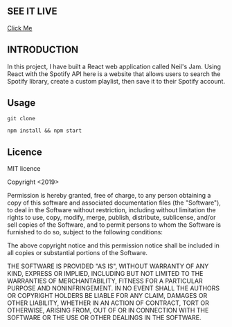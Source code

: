 ## SEE IT LIVE

[Click Me](http://neilsreactplaylist.surge.sh/)

## INTRODUCTION

In this project, I have built a React web application called Neil's Jam. Using React with the Spotify API here is a website that allows users to search the Spotify library, create a custom playlist, then save it to their Spotify account.

## Usage

`git clone`

`npm install && npm start`

## Licence 

MIT licence

Copyright <2019> <Neil>

Permission is hereby granted, free of charge, to any person obtaining a copy of this software and associated documentation files (the "Software"), to deal in the Software without restriction, including without limitation the rights to use, copy, modify, merge, publish, distribute, sublicense, and/or sell copies of the Software, and to permit persons to whom the Software is furnished to do so, subject to the following conditions:

The above copyright notice and this permission notice shall be included in all copies or substantial portions of the Software.

THE SOFTWARE IS PROVIDED "AS IS", WITHOUT WARRANTY OF ANY KIND, EXPRESS OR IMPLIED, INCLUDING BUT NOT LIMITED TO THE WARRANTIES OF MERCHANTABILITY, FITNESS FOR A PARTICULAR PURPOSE AND NONINFRINGEMENT. IN NO EVENT SHALL THE AUTHORS OR COPYRIGHT HOLDERS BE LIABLE FOR ANY CLAIM, DAMAGES OR OTHER LIABILITY, WHETHER IN AN ACTION OF CONTRACT, TORT OR OTHERWISE, ARISING FROM, OUT OF OR IN CONNECTION WITH THE SOFTWARE OR THE USE OR OTHER DEALINGS IN THE SOFTWARE.
